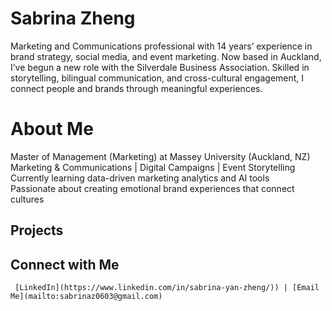 #   Sabrina Zheng
Marketing and Communications professional with 14 years’ experience in brand strategy, social media, and event marketing. Now based in Auckland, I’ve begun a new role with the Silverdale Business Association. Skilled in storytelling, bilingual communication, and cross-cultural engagement, I connect people and brands through meaningful experiences.
# About Me  
 Master of Management (Marketing) at Massey University (Auckland, NZ)  
 Marketing & Communications | Digital Campaigns | Event Storytelling  
 Currently learning data-driven marketing analytics and AI tools  
 Passionate about creating emotional brand experiences that connect cultures  
 ## Projects
 ##  Connect with Me
     [LinkedIn](https://www.linkedin.com/in/sabrina-yan-zheng/)) | [Email Me](mailto:sabrinaz0603@gmail.com)
